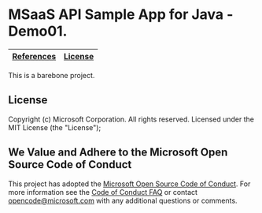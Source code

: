 # MSaaS API Sample App for Java - Demo01.

| [References](https://github.com/MsaasAPI/API/wiki/References) | [License](https://github.com/MsaasAPI/API/blob/master/Java/Demo01/LICENSE)
| --- | --- |

This is a barebone project.

## License
Copyright (c) Microsoft Corporation.  All rights reserved. Licensed under the MIT License (the "License");

## We Value and Adhere to the Microsoft Open Source Code of Conduct
This project has adopted the [Microsoft Open Source Code of Conduct](https://opensource.microsoft.com/codeofconduct/). For more information see the [Code of Conduct FAQ](https://opensource.microsoft.com/codeofconduct/faq/) or contact [opencode@microsoft.com](mailto:opencode@microsoft.com) with any additional questions or comments.
